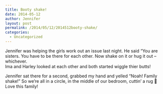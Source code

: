 ```yaml
---
title: Booty shake!
date: 2014-05-12
author: Jennifer
layout: post
permalink: /2014/05/12/2014512booty-shake/
categories:
  - Uncategorized
---
```

Jennifer was helping the girls work out an issue last night. He said &#8220;You are sisters. You have to be there for each other. Now shake on it or hug it out &#8211; whichever.   
Ima and Harley looked at each other and both started wiggle thier butts!

Jennifer sat there for a second, grabbed my hand and yelled &#8220;Noah! Family shake!&#8221; So we&#8217;re all in a circle, in the middle of our bedroom, cuttin&#8217; a rug 🙂  
Love this family!

